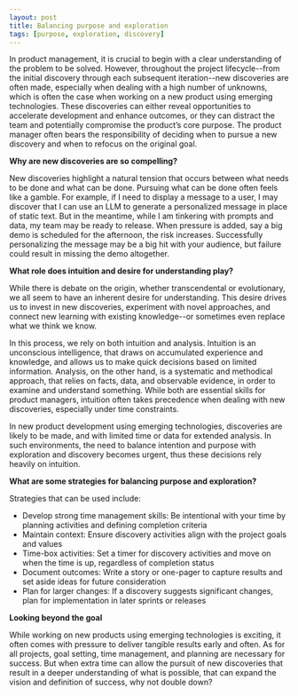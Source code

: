 ```yaml
---
layout: post
title: Balancing purpose and exploration
tags: [purpose, exploration, discovery]
---
```

In product management, it is crucial to begin with a clear understanding of the problem to be solved.  However, throughout the project lifecycle--from the initial discovery through each subsequent iteration--new discoveries are often made, especially when dealing with a high number of unknowns, which is often the case when working on a new product using emerging technologies.  These discoveries can either reveal opportunities to accelerate development and enhance outcomes, or they can distract the team and potentially compromise the product’s core purpose.  The product manager often bears the responsibility of deciding when to pursue a new discovery and when to refocus on the original goal.

**Why are new discoveries are so compelling?**

New discoveries highlight a natural tension that occurs between what needs to be done and what can be done.  Pursuing what can be done often feels like a gamble.  For example, if I need to display a message to a user, I may discover that I can use an LLM to generate a personalized message in place of static text.  But in the meantime, while I am tinkering with prompts and data, my team may be ready to release.  When pressure is added, say a big demo is scheduled for the afternoon, the risk increases.  Successfully personalizing the message may be a big hit with your audience, but failure could result in missing the demo altogether.  

**What role does intuition and desire for understanding play?**

While there is debate on the origin, whether transcendental or evolutionary, we all seem to have an inherent desire for understanding.  This desire drives us to invest in new discoveries, experiment with novel approaches, and connect new learning with existing knowledge--or sometimes even replace what we think we know.  

In this process, we rely on both intuition and analysis.  Intuition is an unconscious intelligence, that draws on accumulated experience and knowledge, and allows us to make quick decisions based on limited information.  Analysis, on the other hand, is a systematic and methodical approach, that relies on facts, data, and observable evidence, in order to examine and understand something.  While both are essential skills for product managers, intuition often takes precedence when dealing with new discoveries, especially under time constraints.

In new product development using emerging technologies, discoveries are likely to be made, and with limited time or data for extended analysis.  In such environments, the need to balance intention and purpose with exploration and discovery becomes urgent, thus these decisions rely heavily on intuition.

**What are some strategies for balancing purpose and exploration?**

Strategies that can be used include:

- Develop strong time management skills:  Be intentional with your time by planning activities and defining completion criteria
- Maintain context:  Ensure discovery activities align with the project goals and values
- Time-box activities:  Set a timer for discovery activities and move on when the time is up, regardless of completion status
- Document outcomes:  Write a story or one-pager to capture results and set aside ideas for future consideration
- Plan for larger changes:  If a discovery suggests significant changes, plan for implementation in later sprints or releases

**Looking beyond the goal**

While working on new products using emerging technologies is exciting, it often comes with pressure to deliver tangible results early and often.  As for all projects, goal setting, time management, and planning are necessary for success.  But when extra time can allow the pursuit of new discoveries that result in a deeper understanding of what is possible, that can expand the vision and definition of success, why not double down?

